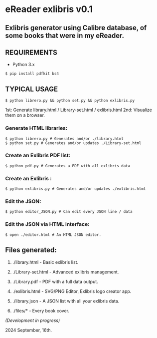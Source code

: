 # eReader exlibris v0.1
## Exlibris generator using Calibre database, of some books that were in my eReader.

## REQUIREMENTS

 - Python 3.x
```
$ pip install pdfkit bs4
```

## TYPICAL USAGE
```
$ python librero.py && python set.py && python exlibris.py
```
1st: Generate library.html / Library-set.html / exlibris.html
2nd: Visualize them on a browser.


### Generate HTML libraries:
```
$ python librero.py # Generates and/or ./library.html
$ python set.py # Generates and/or updates ./Library-set.html
```
### Create an Exlibris PDF list:
```
$ python pdf.py # Generates a PDF with all exlibris data
```
### Create an Exlibris :
```
$ python exlibris.py # Generates and/or updates ./exlibris.html
```
### Edit the JSON:
```
$ python editor_JSON.py # Can edit every JSON line / data
```
### Edit the JSON via HTML interface:
```
$ open ./editor.html # An HTML JSON editor.
```

## Files generated:

1. ./library.html - Basic exlibris list.
2. ./Library-set.html - Advanced exlibris management.
3. ./Library.pdf - PDF with a full data output.

4. ./exlibris.html - SVG/PNG Editor, Exlibris logo creator app.

5. ./library.json - A JSON list with all your exlibris data.
6. ./files/* - Every book cover.


_(Development in progress)_


2024 September, 16th.
